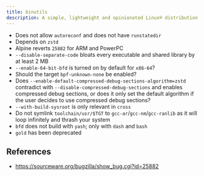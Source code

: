 ```yaml
---
title: binutils
description: A simple, lightweight and opinionated Linux® distribution based on musl libc and toybox
---
```


- Does not allow `autoreconf` and does not have `runstatedir`
- Depends on `zstd`
- Alpine reverts `25882` for ARM and PowerPC
- `--disable-separate-code` bloats every executable and shared library by at least 2 MB
- `--enable-64-bit-bfd` is turned on by default for `x86-64`?
- Should the target `bpf-unknown-none` be enabled?
- Does `--enable-default-compressed-debug-sections-algorithm=zstd` contradict with `--disable-compressed-debug-sections` and enables compressed debug sections, or does it only set the default algorithm if the user decides to use compressed debug sections?
- `--with-build-sysroot` is only relevant in `cross`
- Do not symlink `toolchain/usr/$TGT` to `gcc-ar`/`gcc-nm`/`gcc-ranlib` as it will loop infinitely and thrash your system
- `bfd` does not build with `yash`; only with `dash` and `bash`
- `gold` has been deprecated

## References
- https://sourceware.org/bugzilla/show_bug.cgi?id=25882
